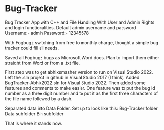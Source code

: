 # Bug-Tracker
Bug Tracker App with C++ and File Handling With User and Admin Rights and login functionalities.
Default admin username and password
Username:- admin
Password:- 12345678

With Fogbugz switching from free to monthly charge, thought a simple bug tracker could fill all needs.

Saved all Fogbugz bugs as Microsoft Word docs. Plan to import them either straight from Word or from a .txt file.

First step was to get abhixsmasher version to run on Visual Studio 2022. Left the .sln project in github in Visual Studio 2017 (I think). Added BugTracker-Abhix2022.sln for Visual Studio 2022. Then added some features and comments to make easier. 
One feature was to put the bug id number as a three digit number and to put it as the first three characters of the file name followed by a dash.

Separated data into Data Folder. Set up to look like this:
    Bug-Tracker folder
        Data subfolder
        Bin subfolder
        
 That is where it stands now.       
        
